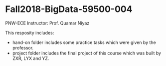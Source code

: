 # Fall2018-BigData-59500-004
PNW-ECE
Instructor: Prof. Quamar Niyaz

This resposity includes:
- hand-on folder includes some practice tasks which were given by the professor.
- project folder includes the final project of this course which was built by ZXR, LYX and YZ.
